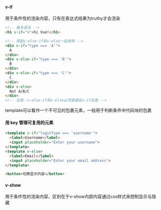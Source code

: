 #### v-if
用于条件性的渲染内容，只有在表达式结果为truthy才会渲染
```html
<!-- 基本语法 -->
<h1 v-if="n">hi Vue!</h1>

<!-- 搭配v-else-if和v-else一起使用 -->
<div v-if="type === 'A'">
  A
</div>
<div v-else-if="type === 'B'">
  B
</div>
<div v-else-if="type === 'C'">
  C
</div>
<div v-else>
  Not A/B/C
</div>
<!-- 注意：v-else-if和v-else必须紧跟在v-if后面 -->
```
template可以看作一个不可见的包裹元素，一般用于判断条件中代码块的包裹

#### 用 key 管理可复用的元素
```html
<template v-if="loginType === 'username'">
  <label>Username</label>
  <input placeholder="Enter your username">
</template>
<template v-else>
  <label>Email</label>
  <input placeholder="Enter your email address">
</template>

<button>切换显示内容</button>
```
#### v-show
用于条件性的渲染内容，区别在于v-show内部内容通过css样式来控制显示与隐藏